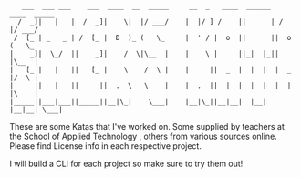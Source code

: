        ___  ___ ___    ___  ____  __  _____     __  _   ____  ______   ____  _____
      /  _]|   |   |  /  _]|    \|  |/ ___/    |  |/ ] /    ||      | /    |/ ___/
     /  [_ | _   _ | /  [_ |  D  )_ (   \_     |  ' / |  o  ||      ||  o  (   \_ 
    |    _]|  \_/  ||    _]|    /  \|\__  |    |    \ |     ||_|  |_||     |\__  |
    |   [_ |   |   ||   [_ |    \    /  \ |    |     ||  _  |  |  |  |  _  |/  \ |
    |     ||   |   ||     ||  .  \   \    |    |  .  ||  |  |  |  |  |  |  |\    |
    |_____||___|___||_____||__|\_|    \___|    |__|\_||__|__|  |__|  |__|__| \___|
                                                                              
These are some Katas that I've worked on. 
Some supplied by teachers at the School of Applied Technology </salt>, others from various sources online. 
Please find License info in each respective project.

I will build a CLI for each project so make sure to try them out!

